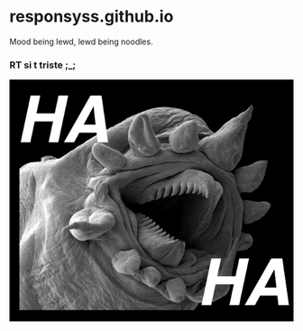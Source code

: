 # responsyss.github.io
Mood being lewd, lewd being noodles.

### RT si t triste ;_;

![Cette bactérie se rie de vous.](d/haha.png)
